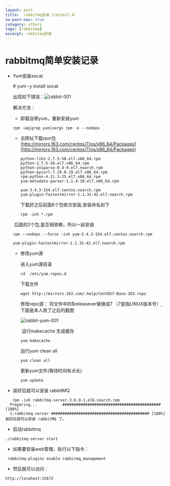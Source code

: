 ```yaml
---
layout: post
title:  rabbitmq安装（centos7.4）
no-post-nav: true
category: others
tags: [rabbitmq]
excerpt: rabbitmq安装
---
```


# rabbitmq简单安装记录

- Yum安装socat  

  \# yum -y install socat 

   出现如下错误：![rabbit-001](C:\Users\Administrator\AppData\Roaming\Typora\typora-user-images\rabbit-001.png)

  解决方法：

  - 卸载自带yum，重新安装yum

  ```linux
  rpm -aq|grep yum|xargs rpm -e --nodeps
  ```

  - 去网址下载rpm包  [http://mirrors.163.com/centos/7/os/x86_64/Packages](http://mirrors.163.com/centos/7/os/x86_64/Packages)

    ```linux
    python-libs-2.7.5-58.el7.x86_64.rpm
    python-2.7.5-58.el7.x86_64.rpm
    python-iniparse-0.4-9.el7.noarch.rpm
    python-pycurl-7.19.0-19.el7.x86_64.rpm
    rpm-python-4.11.3-25.el7.x86_64.rpm
    yum-metadata-parser-1.1.4-10.el7.x86_64.rpm
    
    yum-3.4.3-154.el7.centos.noarch.rpm 
    yum-plugin-fastestmirror-1.1.31-42.el7.noarch.rpm
    ```

    下载好之后前面6个包依次安装,安装命名如下

    ```linux
    rpm -ivh *.rpm
    ```

  ​	后面的2个包,是互相依赖，所以一起安装



  ```linu
  rpm --nodeps --force -ivh yum-3.4.3-154.el7.centos.noarch.rpm
  
  yum-plugin-fastestmirror-1.1.31-42.el7.noarch.rpm
  ```




  - 修改yum源

    进入yum源目录

    ```linux
    cd  /etc/yum.repos.d
    ```

    下载文件

    ```
    wget http://mirrors.163.com/.help/CentOS7-Base-163.repo
    ```

    修改repo源：   将文件中的$releasever替换成7 （7是指LINUX版本号）, 下面是本人改了之后的截图

    ![rabbit-yum-001](C:\Users\Administrator\Desktop\rabbit-yum-001.png)

    ​	运行makecache 生成缓存

    ```linux
    yum makecache 
    ```

    运行yum clean all

    ```linux
    yum clean all
    ```

    更新yum文件(等待时间有点长)

    ```linux
    yum update
    ```

- 装好后就可以安装 rabbitMQ
```linux
   rpm -ivh rabbitmq-server-3.6.9-1.el6.noarch.rpm
  Preparing...           ########################################### [100%]
  1:rabbitmq-server ########################################### [100%]装好后就可以安装 rabbitMQ 了。
```

- 启动rabbitmq

```linu&#39;x
./rabbitmq-server start
```



- 如果要安装web管理，执行以下指令：


```linu
 rabbitmq-plugins enable rabbitmq_management
```



- 然后就可以访问：


```linux
http://locahost:15672
```


